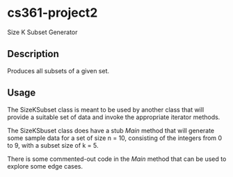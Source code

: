 cs361-project2
==============

Size K Subset Generator

Description
-----------
Produces all subsets of a given set.

Usage
-----
The SizeKSubset class is meant to be used by another class that will provide
a suitable set of data and invoke the appropriate iterator methods.

The SizeKSbuset class does have a stub *Main* method that will generate some
sample data for a set of size n = 10, consisting of the integers from 0 to 9,
with a subset size of k = 5.

There is some commented-out code in the *Main* method that can be used to
explore some edge cases.